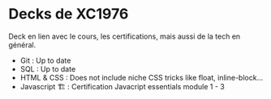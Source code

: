 # Decks de XC1976

Deck en lien avec le cours, les certifications, mais aussi de la tech en général.

- Git : Up to date
- SQL : Up to date
- HTML & CSS : Does not include niche CSS tricks like float, inline-block...
- Javascript 🏗️ : Certification Javacript essentials module 1 - 3
